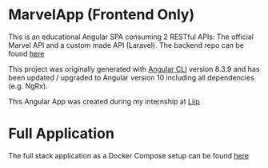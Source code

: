 # MarvelApp (Frontend Only)

This is an educational Angular SPA consuming 2 RESTful APIs: The official Marvel API and a custom made API (Laravel). The backend repo can be found [here](https://github.com/DatSwissGuy/marvel-app-backend)

This project was originally generated with [Angular CLI](https://github.com/angular/angular-cli) version 8.3.9 and has been updated / upgraded to Angular version 10 including all dependencies (e.g. NgRx).

This Angular App was created during my internship at [Liip](https://www.liip.ch)

# Full Application

The full stack application as a Docker Compose setup can be found [here](https://github.com/DatSwissGuy/marvel-app)
